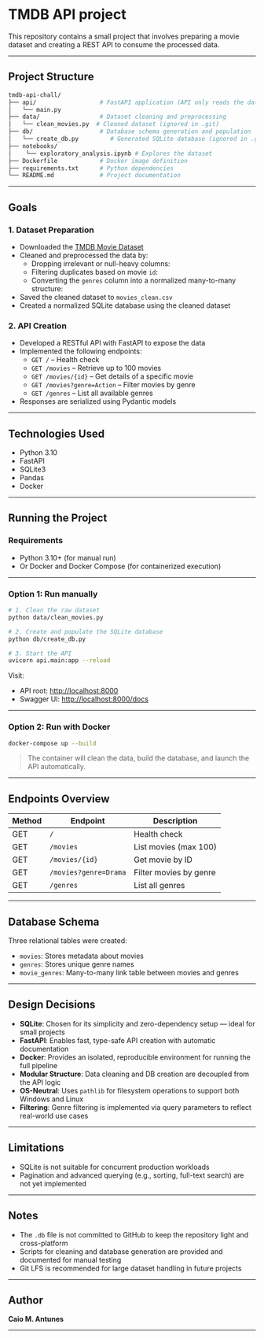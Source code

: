 # TMDB API project

This repository contains a small project that involves preparing a movie dataset and creating a REST API to consume the processed data.

---

## Project Structure

```bash
tmdb-api-chall/
├── api/                  # FastAPI application (API only reads the database)
│   └── main.py
├── data/                 # Dataset cleaning and preprocessing
│   └── clean_movies.py  # Cleaned dataset (ignored in .git)
├── db/                   # Database schema generation and population
│   └── create_db.py         # Generated SQLite database (ignored in .git)
├── notebooks/
│    └── exploratory_analysis.ipynb # Explores the dataset
├── Dockerfile            # Docker image definition
├── requirements.txt      # Python dependencies
└── README.md             # Project documentation
```

---

## Goals

### 1. Dataset Preparation

- Downloaded the [TMDB Movie Dataset](https://www.kaggle.com/datasets/asaniczka/tmdb-movies-dataset-2023-930k-movies)
- Cleaned and preprocessed the data by:
  - Dropping irrelevant or null-heavy columns: 
  - Filtering duplicates based on movie `id`:
  - Converting the `genres` column into a normalized many-to-many structure:
- Saved the cleaned dataset to `movies_clean.csv`
- Created a normalized SQLite database using the cleaned dataset

### 2. API Creation

- Developed a RESTful API with FastAPI to expose the data
- Implemented the following endpoints:
  - `GET /` – Health check
  - `GET /movies` – Retrieve up to 100 movies
  - `GET /movies/{id}` – Get details of a specific movie
  - `GET /movies?genre=Action` – Filter movies by genre
  - `GET /genres` – List all available genres
- Responses are serialized using Pydantic models

---

## Technologies Used

- Python 3.10
- FastAPI
- SQLite3
- Pandas
- Docker

---

## Running the Project

### Requirements

- Python 3.10+ (for manual run)
- Or Docker and Docker Compose (for containerized execution)

---

### Option 1: Run manually

```bash
# 1. Clean the raw dataset
python data/clean_movies.py

# 2. Create and populate the SQLite database
python db/create_db.py

# 3. Start the API
uvicorn api.main:app --reload
```

Visit:

- API root: [http://localhost:8000](http://localhost:8000)
- Swagger UI: [http://localhost:8000/docs](http://localhost:8000/docs)

---

### Option 2: Run with Docker

```bash
docker-compose up --build
```

> The container will clean the data, build the database, and launch the API automatically.

---

## Endpoints Overview

| Method | Endpoint              | Description                    |
|--------|------------------------|--------------------------------|
| GET    | `/`                   | Health check                   |
| GET    | `/movies`             | List movies (max 100)          |
| GET    | `/movies/{id}`        | Get movie by ID                |
| GET    | `/movies?genre=Drama` | Filter movies by genre         |
| GET    | `/genres`             | List all genres                |

---

## Database Schema

Three relational tables were created:

- `movies`: Stores metadata about movies
- `genres`: Stores unique genre names
- `movie_genres`: Many-to-many link table between movies and genres

---

## Design Decisions

- **SQLite**: Chosen for its simplicity and zero-dependency setup — ideal for small projects
- **FastAPI**: Enables fast, type-safe API creation with automatic documentation
- **Docker**: Provides an isolated, reproducible environment for running the full pipeline
- **Modular Structure**: Data cleaning and DB creation are decoupled from the API logic
- **OS-Neutral**: Uses `pathlib` for filesystem operations to support both Windows and Linux
- **Filtering**: Genre filtering is implemented via query parameters to reflect real-world use cases

---

## Limitations

- SQLite is not suitable for concurrent production workloads
- Pagination and advanced querying (e.g., sorting, full-text search) are not yet implemented

---

## Notes

- The `.db` file is not committed to GitHub to keep the repository light and cross-platform
- Scripts for cleaning and database generation are provided and documented for manual testing
- Git LFS is recommended for large dataset handling in future projects

---

## Author

**Caio M. Antunes**

---
